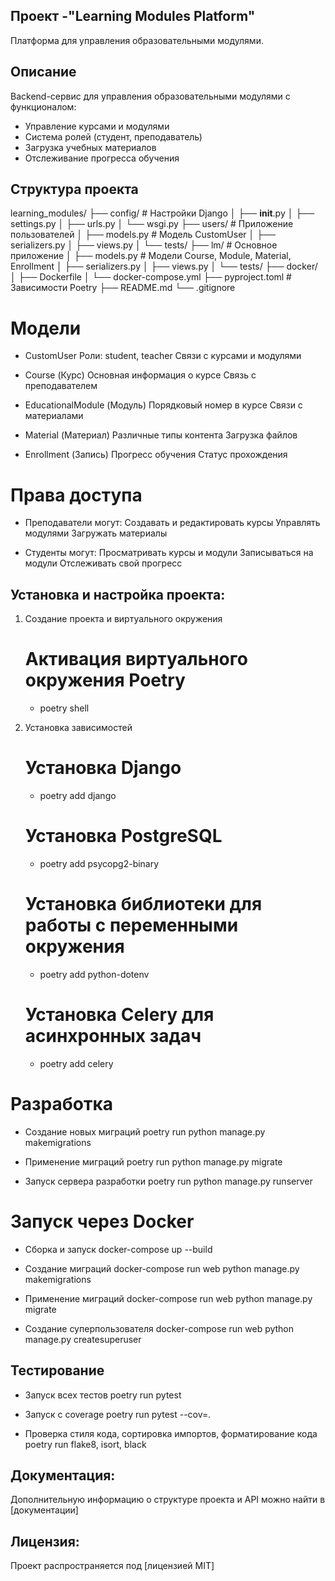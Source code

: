 ## Проект -"Learning Modules Platform"
Платформа для управления образовательными модулями.

## Описание
Backend-сервис для управления образовательными модулями с функционалом:
- Управление курсами и модулями
- Система ролей (студент, преподаватель)
- Загрузка учебных материалов
- Отслеживание прогресса обучения

## Структура проекта
learning_modules/
├── config/                 # Настройки Django
│   ├── __init__.py
│   ├── settings.py
│   ├── urls.py
│   └── wsgi.py
├── users/                  # Приложение пользователей
│   ├── models.py          # Модель CustomUser
│   ├── serializers.py
│   ├── views.py
│   └── tests/
├── lm/                    # Основное приложение
│   ├── models.py          # Модели Course, Module, Material, Enrollment
│   ├── serializers.py
│   ├── views.py
│   └── tests/
├── docker/
│   ├── Dockerfile
│   └── docker-compose.yml
├── pyproject.toml         # Зависимости Poetry
├── README.md
└── .gitignore

# Модели
- CustomUser
Роли: student, teacher
Связи с курсами и модулями

- Course (Курс)
Основная информация о курсе
Связь с преподавателем

- EducationalModule (Модуль)
Порядковый номер в курсе
Связи с материалами

- Material (Материал)
Различные типы контента
Загрузка файлов

- Enrollment (Запись)
Прогресс обучения
Статус прохождения

# Права доступа
- Преподаватели могут:
Создавать и редактировать курсы
Управлять модулями
Загружать материалы

- Студенты могут:
Просматривать курсы и модули
Записываться на модули
Отслеживать свой прогресс

## Установка и настройка проекта:
1. Создание проекта и виртуального окружения
   # Активация виртуального окружения Poetry
     - poetry shell
   
2. Установка зависимостей
   # Установка Django
     - poetry add django
   # Установка PostgreSQL
     - poetry add psycopg2-binary   
   # Установка библиотеки для работы с переменными окружения
     - poetry add python-dotenv
   # Установка Celery для асинхронных задач
     - poetry add celery

# Разработка
- Создание новых миграций
poetry run python manage.py makemigrations

- Применение миграций
poetry run python manage.py migrate

- Запуск сервера разработки
poetry run python manage.py runserver

# Запуск через Docker
- Сборка и запуск
docker-compose up --build

- Создание миграций
docker-compose run web python manage.py makemigrations

- Применение миграций
docker-compose run web python manage.py migrate

- Создание суперпользователя
docker-compose run web python manage.py createsuperuser

## Тестирование
- Запуск всех тестов
poetry run pytest

- Запуск с coverage
poetry run pytest --cov=.

- Проверка стиля кода, сортировка импортов, форматирование кода
poetry run flake8, isort, black

## Документация:

Дополнительную информацию о структуре проекта и API можно найти в [документации]

## Лицензия:

Проект распространяется под [лицензией MIT]